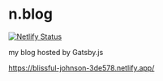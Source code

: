 # n.blog

[![Netlify Status](https://api.netlify.com/api/v1/badges/73063856-fc84-4a13-badb-57124e9428fa/deploy-status)](https://app.netlify.com/sites/blissful-johnson-3de578/deploys)

my blog hosted by Gatsby.js

https://blissful-johnson-3de578.netlify.app/
